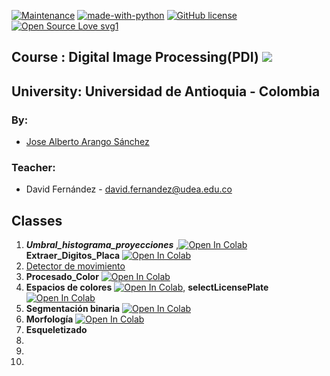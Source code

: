 

[![Maintenance](https://img.shields.io/badge/Maintained%3F-yes-green.svg)](https://GitHub.com/Naereen/StrapDown.js/graphs/commit-activity)
[![made-with-python](https://img.shields.io/badge/Made%20with-Python-1f425f.svg)](https://www.python.org/)
[![GitHub license](https://img.shields.io/github/license/Naereen/StrapDown.js.svg)](https://github.com/Naereen/StrapDown.js/blob/master/LICENSE)
[![Open Source Love svg1](https://badges.frapsoft.com/os/v1/open-source.svg?v=103)](https://github.com/ellerbrock/open-source-badges/)

## Course : Digital Image Processing(PDI) ![](https://img.shields.io/badge/PDI-UdeA-blue)
## University: Universidad de Antioquia - Colombia
### By:
  - [Jose Alberto Arango Sánchez](https://github.com/josearangos/) 
### Teacher:
  - David Fernández - david.fernandez@udea.edu.co
  
## Classes



 1. _**Umbral_histograma_proyecciones**_ ,<a href="https://colab.research.google.com/github/josearangos/PDI/blob/Colab/Colab_Class/Umbral_histograma_proyecciones.ipynb" target="_parent"><img src="https://colab.research.google.com/assets/colab-badge.svg" alt="Open In Colab"/></a> **Extraer_Digitos_Placa** <a href="https://colab.research.google.com/github/josearangos/PDI/blob/Colab/Colab_Class/Extraer_Digitos_Placa.ipynb" target="_parent"><img src="https://colab.research.google.com/assets/colab-badge.svg" alt="Open In Colab"/></a>
 2. [Detector de movimiento](https://github.com/josearangos/PDI/tree/Colab/Python_Class/Clase_2_Detector%20de%20movimiento)
 3. **Procesado_Color** <a href="https://colab.research.google.com/github/josearangos/PDI/blob/Colab/Colab_Class/Procesado_Color.ipynb" target="_parent"><img src="https://colab.research.google.com/assets/colab-badge.svg" alt="Open In Colab"/></a>
 4. **Espacios de colores** <a href="https://colab.research.google.com/github/josearangos/PDI/blob/Colab/Colab_Class/Espacios_de_colores.ipynb" target="_parent"><img src="https://colab.research.google.com/assets/colab-badge.svg" alt="Open In Colab"/></a>, **selectLicensePlate** <a href="https://colab.research.google.com/github/josearangos/PDI/blob/Colab/Colab_Class/selectLicensePlate.ipynb" target="_parent"><img src="https://colab.research.google.com/assets/colab-badge.svg" alt="Open In Colab"/></a>
 5. **Segmentación binaria**  <a href="https://colab.research.google.com/github/josearangos/PDI/blob/Colab/Colab_Class/binarySegmentation.ipynb" target="_parent"><img src="https://colab.research.google.com/assets/colab-badge.svg" alt="Open In Colab"/></a>
 6. **Morfología**  <a href="https://colab.research.google.com/github/josearangos/PDI/blob/Colab/Colab_Class/Morfolog%C3%ADa.ipynb" target="_parent"><img src="https://colab.research.google.com/assets/colab-badge.svg" alt="Open In Colab"/></a>
 7. **Esqueletizado**
 8.
 9.
 10.
